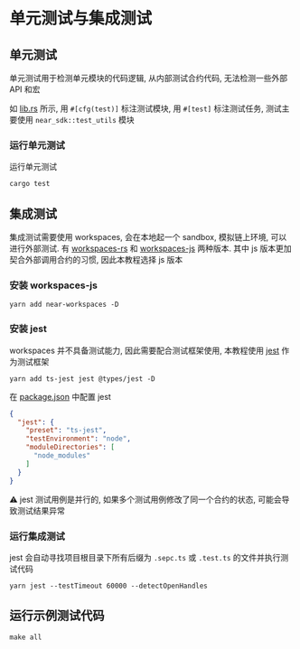 # 单元测试与集成测试

## 单元测试
单元测试用于检测单元模块的代码逻辑, 从内部测试合约代码, 无法检测一些外部 API 和宏

如 [lib.rs](./src/lib.rs) 所示, 用 `#[cfg(test)]` 标注测试模块, 用 `#[test]` 标注测试任务, 测试主要使用 `near_sdk::test_utils` 模块

### 运行单元测试
运行单元测试
```shell
cargo test
```

## 集成测试
集成测试需要使用 workspaces, 会在本地起一个 sandbox, 模拟链上环境, 可以进行外部测试. 有 [workspaces-rs](https://github.com/near/workspaces-rs) 和 [workspaces-js](https://github.com/near/workspaces-js) 两种版本.
其中 js 版本更加契合外部调用合约的习惯, 因此本教程选择 js 版本

### 安装 workspaces-js
```shell
yarn add near-workspaces -D
```

### 安装 jest
workspaces 并不具备测试能力, 因此需要配合测试框架使用, 本教程使用 [jest](https://github.com/jestjs/jest) 作为测试框架
```shell
yarn add ts-jest jest @types/jest -D
```

在 [package.json](./package.json) 中配置 jest
```json
{
  "jest": {
    "preset": "ts-jest",
    "testEnvironment": "node",
    "moduleDirectories": [
      "node_modules"
    ]
  }
}
```

⚠️ jest 测试用例是并行的, 如果多个测试用例修改了同一个合约的状态, 可能会导致测试结果异常

### 运行集成测试
jest 会自动寻找项目根目录下所有后缀为 `.sepc.ts` 或 `.test.ts` 的文件并执行测试代码
```shell
yarn jest --testTimeout 60000 --detectOpenHandles
```

## 运行示例测试代码
```shell
make all
```
